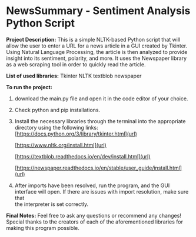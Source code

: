 # NewsSummary - Sentiment Analysis Python Script

**Project Description:** This is a simple NLTK-based Python script that will allow the user to enter a URL for a news article in a GUI created by Tkinter. 
Using Natural Language Processing, the article is then analyzed to provide insight into its sentiment, polarity, and more. It uses the Newspaper library as a
web scraping tool in order to quickly read the article. 

**List of used libraries:** 
  Tkinter
  NLTK
  textblob
  newspaper

**To run the project:**
  1. download the main.py file and open it in the code editor of your choice.
  2. Check python and pip installations. 
  3. Install the necessary libraries through the terminal into the appropriate directory using the following links:
     [https://docs.python.org/3/library/tkinter.html](url)
     
     [https://www.nltk.org/install.html](url)
     
     [https://textblob.readthedocs.io/en/dev/install.html](url)
     
     [https://newspaper.readthedocs.io/en/stable/user_guide/install.html](url)
     
  5. After imports have been resolved, run the program, and the GUI interface will open. If there are issues with import resolution, make sure that         
     the interpreter is set correctly.

**Final Notes:** Feel free to ask any questions or recommend any changes! Special thanks to the creators of each of the aforementioned libraries for making this program possible.

     
      
